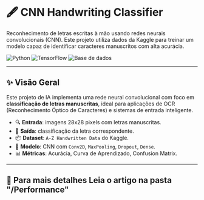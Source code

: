 # 🖋️ CNN Handwriting Classifier

Reconhecimento de letras escritas à mão usando redes neurais convolucionais (CNN). Este projeto utiliza dados da Kaggle para treinar um modelo capaz de identificar caracteres manuscritos com alta acurácia.

![Python](https://img.shields.io/badge/Python-3.10-blue?logo=python)
![TensorFlow](https://img.shields.io/badge/TensorFlow-2.x-orange?logo=tensorflow)
![Base de dados](https://www.kaggle.com/datasets/sachinpatel21/az-handwritten-alphabets-in-csv-format)

---

## ✨ Visão Geral

Este projeto de IA implementa uma rede neural convolucional com foco em **classificação de letras manuscritas**, ideal para aplicações de OCR (Reconhecimento Óptico de Caracteres) e sistemas de entrada inteligente.

- 🔍 **Entrada**: imagens 28x28 pixels com letras manuscritas.
- 🎯 **Saída**: classificação da letra correspondente.
- 📦 **Dataset**: `A-Z Handwritten Data` do Kaggle.
- 🧠 **Modelo**: CNN com `Conv2D`, `MaxPooling`, `Dropout`, `Dense`.
- 📊 **Métricas**: Acurácia, Curva de Aprendizado, Confusion Matrix.

---

## 🧱 Para mais detalhes Leia o artigo na pasta "/Performance"


